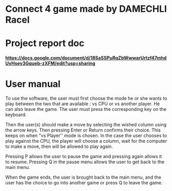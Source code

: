 # Connect 4 game made by DAMECHLI Racel

# Project report doc
#### https://docs.google.com/document/d/18SaSSPuRqZbWwwarUrtzf47mhdUvHsev3Gqueb-zXFM/edit?usp=sharing

# User manual

To use the software, the user must first choose the mode he or she wants to play between the two that are available : vs CPU or vs another player. He can also leave the game. The user must press the corresponding key on the keyboard.

Then the user(s) should make a move by selecting the wished column using the arrow keys. Then pressing Enter or Return confirms their choice. This keeps on when "vs Player'' mode is chosen. In the case the user chooses to play against the CPU, the player will choose a column, wait for the computer to make a move, then will be allowed to play again.

Pressing P allows the user to pause the game and pressing again allows it to resume. Pressing Q in the pause menu allows the user to get back to the main menu.

When the game ends, the user is brought back to the main menu, and the user has the choice to go into another game or press Q to leave the game.
